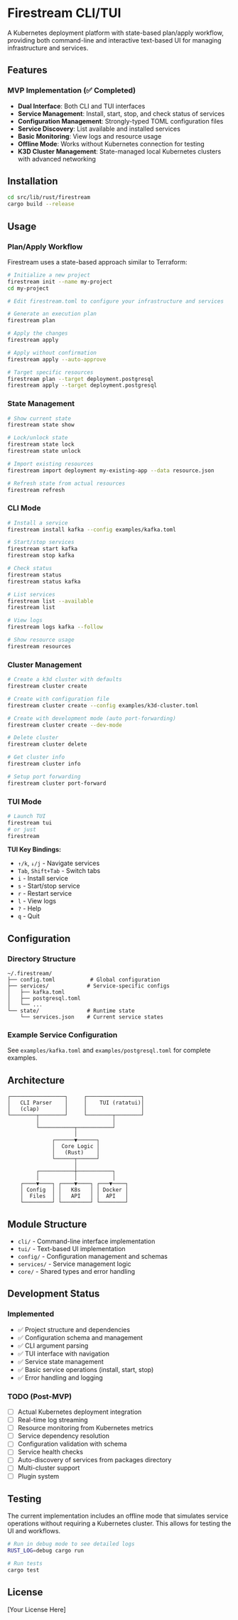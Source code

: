 # Firestream CLI/TUI

A Kubernetes deployment platform with state-based plan/apply workflow, providing both command-line and interactive text-based UI for managing infrastructure and services.

## Features

### MVP Implementation (✅ Completed)

- **Dual Interface**: Both CLI and TUI interfaces
- **Service Management**: Install, start, stop, and check status of services
- **Configuration Management**: Strongly-typed TOML configuration files
- **Service Discovery**: List available and installed services
- **Basic Monitoring**: View logs and resource usage
- **Offline Mode**: Works without Kubernetes connection for testing
- **K3D Cluster Management**: State-managed local Kubernetes clusters with advanced networking

## Installation

```bash
cd src/lib/rust/firestream
cargo build --release
```

## Usage

### Plan/Apply Workflow

Firestream uses a state-based approach similar to Terraform:

```bash
# Initialize a new project
firestream init --name my-project
cd my-project

# Edit firestream.toml to configure your infrastructure and services

# Generate an execution plan
firestream plan

# Apply the changes
firestream apply

# Apply without confirmation
firestream apply --auto-approve

# Target specific resources
firestream plan --target deployment.postgresql
firestream apply --target deployment.postgresql
```

### State Management

```bash
# Show current state
firestream state show

# Lock/unlock state
firestream state lock
firestream state unlock

# Import existing resources
firestream import deployment my-existing-app --data resource.json

# Refresh state from actual resources
firestream refresh
```

### CLI Mode

```bash
# Install a service
firestream install kafka --config examples/kafka.toml

# Start/stop services
firestream start kafka
firestream stop kafka

# Check status
firestream status
firestream status kafka

# List services
firestream list --available
firestream list

# View logs
firestream logs kafka --follow

# Show resource usage
firestream resources
```

### Cluster Management

```bash
# Create a k3d cluster with defaults
firestream cluster create

# Create with configuration file
firestream cluster create --config examples/k3d-cluster.toml

# Create with development mode (auto port-forwarding)
firestream cluster create --dev-mode

# Delete cluster
firestream cluster delete

# Get cluster info
firestream cluster info

# Setup port forwarding
firestream cluster port-forward
```

### TUI Mode

```bash
# Launch TUI
firestream tui
# or just
firestream
```

**TUI Key Bindings:**
- `↑/k`, `↓/j` - Navigate services
- `Tab`, `Shift+Tab` - Switch tabs
- `i` - Install service
- `s` - Start/stop service
- `r` - Restart service
- `l` - View logs
- `?` - Help
- `q` - Quit

## Configuration

### Directory Structure
```
~/.firestream/
├── config.toml           # Global configuration
├── services/            # Service-specific configs
│   ├── kafka.toml
│   ├── postgresql.toml
│   └── ...
└── state/               # Runtime state
    └── services.json    # Current service states
```

### Example Service Configuration

See `examples/kafka.toml` and `examples/postgresql.toml` for complete examples.

## Architecture

```
┌─────────────────┐     ┌─────────────────┐
│   CLI Parser    │     │    TUI (ratatui)│
│   (clap)        │     │                 │
└────────┬────────┘     └────────┬────────┘
         │                       │
         └───────────┬───────────┘
                     │
              ┌──────▼──────┐
              │  Core Logic │
              │   (Rust)    │
              └──────┬──────┘
                     │
         ┌───────────┼───────────┐
         │           │           │
    ┌────▼────┐ ┌────▼────┐ ┌───▼────┐
    │ Config  │ │   K8s   │ │ Docker │
    │  Files  │ │   API   │ │  API   │
    └─────────┘ └─────────┘ └────────┘
```

## Module Structure

- `cli/` - Command-line interface implementation
- `tui/` - Text-based UI implementation
- `config/` - Configuration management and schemas
- `services/` - Service management logic
- `core/` - Shared types and error handling

## Development Status

### Implemented
- ✅ Project structure and dependencies
- ✅ Configuration schema and management
- ✅ CLI argument parsing
- ✅ TUI interface with navigation
- ✅ Service state management
- ✅ Basic service operations (install, start, stop)
- ✅ Error handling and logging

### TODO (Post-MVP)
- [ ] Actual Kubernetes deployment integration
- [ ] Real-time log streaming
- [ ] Resource monitoring from Kubernetes metrics
- [ ] Service dependency resolution
- [ ] Configuration validation with schema
- [ ] Service health checks
- [ ] Auto-discovery of services from packages directory
- [ ] Multi-cluster support
- [ ] Plugin system

## Testing

The current implementation includes an offline mode that simulates service operations without requiring a Kubernetes cluster. This allows for testing the UI and workflows.

```bash
# Run in debug mode to see detailed logs
RUST_LOG=debug cargo run

# Run tests
cargo test
```

## License

[Your License Here]
